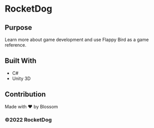 # RocketDog

## Purpose
Learn more about game development and use Flappy Bird as a game reference.

## Built With
* C#
* Unity 3D

## Contribution
Made with ❤️ by Blossom

### ©️2022 RocketDog
